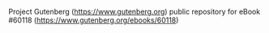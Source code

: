 Project Gutenberg (https://www.gutenberg.org) public repository for eBook #60118 (https://www.gutenberg.org/ebooks/60118)
